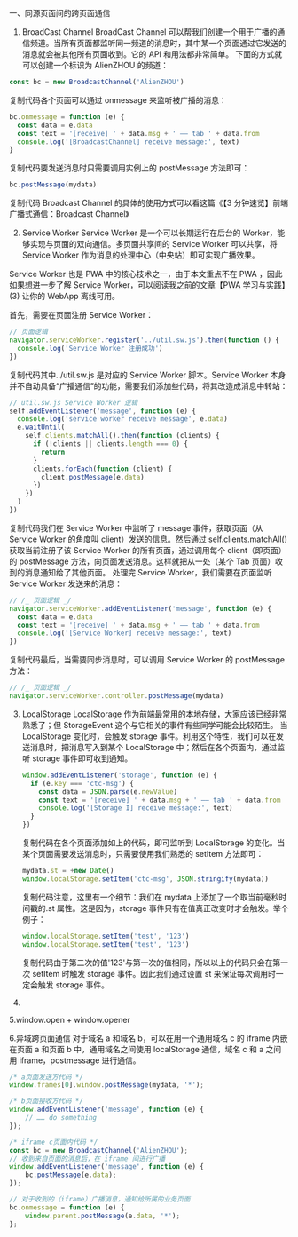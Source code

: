 一、同源页面间的跨页面通信

1. BroadCast Channel
   BroadCast Channel 可以帮我们创建一个用于广播的通信频道。当所有页面都监听同一频道的消息时，其中某一个页面通过它发送的消息就会被其他所有页面收到。它的 API 和用法都非常简单。
   下面的方式就可以创建一个标识为 AlienZHOU 的频道：

```javascript
const bc = new BroadcastChannel('AlienZHOU')
```

复制代码各个页面可以通过 onmessage 来监听被广播的消息：

```javascript
bc.onmessage = function (e) {
  const data = e.data
  const text = '[receive] ' + data.msg + ' —— tab ' + data.from
  console.log('[BroadcastChannel] receive message:', text)
}
```

复制代码要发送消息时只需要调用实例上的 postMessage 方法即可：

```javascript
bc.postMessage(mydata)
```

复制代码
Broadcast Channel 的具体的使用方式可以看这篇《【3 分钟速览】前端广播式通信：Broadcast Channel》

2. Service Worker
   Service Worker 是一个可以长期运行在后台的 Worker，能够实现与页面的双向通信。多页面共享间的 Service Worker 可以共享，将 Service Worker 作为消息的处理中心（中央站）即可实现广播效果。

Service Worker 也是 PWA 中的核心技术之一，由于本文重点不在 PWA ，因此如果想进一步了解 Service Worker，可以阅读我之前的文章【PWA 学习与实践】(3) 让你的 WebApp 离线可用。

首先，需要在页面注册 Service Worker：

```javascript
// 页面逻辑
navigator.serviceWorker.register('../util.sw.js').then(function () {
  console.log('Service Worker 注册成功')
})
```

复制代码其中../util.sw.js 是对应的 Service Worker 脚本。Service Worker 本身并不自动具备“广播通信”的功能，需要我们添加些代码，将其改造成消息中转站：

```javascript
// util.sw.js Service Worker 逻辑
self.addEventListener('message', function (e) {
  console.log('service worker receive message', e.data)
  e.waitUntil(
    self.clients.matchAll().then(function (clients) {
      if (!clients || clients.length === 0) {
        return
      }
      clients.forEach(function (client) {
        client.postMessage(e.data)
      })
    })
  )
})
```

复制代码我们在 Service Worker 中监听了 message 事件，获取页面（从 Service Worker 的角度叫 client）发送的信息。然后通过 self.clients.matchAll()获取当前注册了该 Service Worker 的所有页面，通过调用每个 client（即页面）的 postMessage 方法，向页面发送消息。这样就把从一处（某个 Tab 页面）收到的消息通知给了其他页面。
处理完 Service Worker，我们需要在页面监听 Service Worker 发送来的消息：

```javascript
// /_ 页面逻辑 _/
navigator.serviceWorker.addEventListener('message', function (e) {
  const data = e.data
  const text = '[receive] ' + data.msg + ' —— tab ' + data.from
  console.log('[Service Worker] receive message:', text)
})
```

复制代码最后，当需要同步消息时，可以调用 Service Worker 的 postMessage 方法：

```javascript
// /_ 页面逻辑 _/
navigator.serviceWorker.controller.postMessage(mydata)
```

3. LocalStorage
   LocalStorage 作为前端最常用的本地存储，大家应该已经非常熟悉了；但 StorageEvent 这个与它相关的事件有些同学可能会比较陌生。
   当 LocalStorage 变化时，会触发 storage 事件。利用这个特性，我们可以在发送消息时，把消息写入到某个 LocalStorage 中；然后在各个页面内，通过监听 storage 事件即可收到通知。
   ```javascript
   window.addEventListener('storage', function (e) {
     if (e.key === 'ctc-msg') {
       const data = JSON.parse(e.newValue)
       const text = '[receive] ' + data.msg + ' —— tab ' + data.from
       console.log('[Storage I] receive message:', text)
     }
   })
   ```
   复制代码在各个页面添加如上的代码，即可监听到 LocalStorage 的变化。当某个页面需要发送消息时，只需要使用我们熟悉的 setItem 方法即可：
   ```javascript
   mydata.st = +new Date()
   window.localStorage.setItem('ctc-msg', JSON.stringify(mydata))
   ```
   复制代码注意，这里有一个细节：我们在 mydata 上添加了一个取当前毫秒时间戳的.st 属性。这是因为，storage 事件只有在值真正改变时才会触发。举个例子：
   ```javascript
   window.localStorage.setItem('test', '123')
   window.localStorage.setItem('test', '123')
   ```
   复制代码由于第二次的值'123'与第一次的值相同，所以以上的代码只会在第一次 setItem 时触发 storage 事件。因此我们通过设置 st 来保证每次调用时一定会触发 storage 事件。

4.

5.window.open + window.opener

6.异域跨页面通信
对于域名 a 和域名 b，可以在用一个通用域名 c 的 iframe 内嵌在页面 a 和页面 b 中，通用域名之间使用 localStorage 通信，域名 c 和 a 之间用 iframe，postmessage 进行通信。
```javascript
/* a页面发送方代码 */
window.frames[0].window.postMessage(mydata, '*');

/* b页面接收方代码 */
window.addEventListener('message', function (e) {
    // …… do something
});
```

```javascript
/* iframe c页面内代码 */
const bc = new BroadcastChannel('AlienZHOU');
// 收到来自页面的消息后，在 iframe 间进行广播
window.addEventListener('message', function (e) {
    bc.postMessage(e.data);
}); 

// 对于收到的（iframe）广播消息，通知给所属的业务页面
bc.onmessage = function (e) {
    window.parent.postMessage(e.data, '*');
};
```